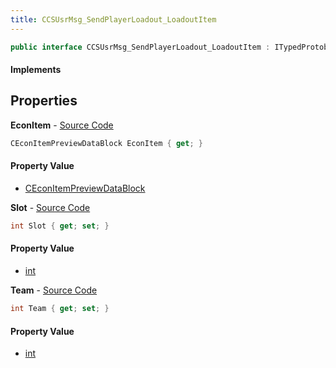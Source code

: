 ```yaml
---
title: CCSUsrMsg_SendPlayerLoadout_LoadoutItem
---
```


```csharp
public interface CCSUsrMsg_SendPlayerLoadout_LoadoutItem : ITypedProtobuf<CCSUsrMsg_SendPlayerLoadout_LoadoutItem>, INativeHandle
```

#### Implements

## Properties

**EconItem** - [Source Code](https://github.com/swiftly-solution/swiftlys2/blob/main/managed/src/SwiftlyS2.Generated/Protobufs/Interfaces/CCSUsrMsg_SendPlayerLoadout_LoadoutItem.cs#L13)

```csharp
CEconItemPreviewDataBlock EconItem { get; }
```

#### Property Value

- [CEconItemPreviewDataBlock](/docs/api/shared/protobufdefinitions/ceconitempreviewdatablock)

**Slot** - [Source Code](https://github.com/swiftly-solution/swiftlys2/blob/main/managed/src/SwiftlyS2.Generated/Protobufs/Interfaces/CCSUsrMsg_SendPlayerLoadout_LoadoutItem.cs#L19)

```csharp
int Slot { get; set; }
```

#### Property Value

- [int](https://learn.microsoft.com/dotnet/api/system.int32)

**Team** - [Source Code](https://github.com/swiftly-solution/swiftlys2/blob/main/managed/src/SwiftlyS2.Generated/Protobufs/Interfaces/CCSUsrMsg_SendPlayerLoadout_LoadoutItem.cs#L16)

```csharp
int Team { get; set; }
```

#### Property Value

- [int](https://learn.microsoft.com/dotnet/api/system.int32)

